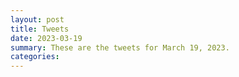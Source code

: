 ```yaml
---
layout: post
title: Tweets
date: 2023-03-19
summary: These are the tweets for March 19, 2023.
categories:
---
```


